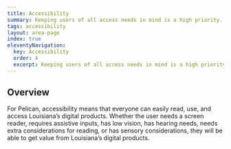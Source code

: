 ```yaml
---
title: Accessibility
summary: Keeping users of all access needs in mind is a high priority.
tags: accessibility
layout: area-page
index: true
eleventyNavigation:
  key: Accessibility
  order: 4
  excerpt: Keeping users of all access needs in mind is a high priority.
---
```


## Overview

For Pelican, accessibility means that everyone can easily read, use, and access Louisiana’s digital products. Whether the user needs a screen reader, requires assistive inputs, has low vision, has hearing needs, needs extra considerations for reading, or has sensory considerations, they will be able to get value from Louisiana’s digital products.
